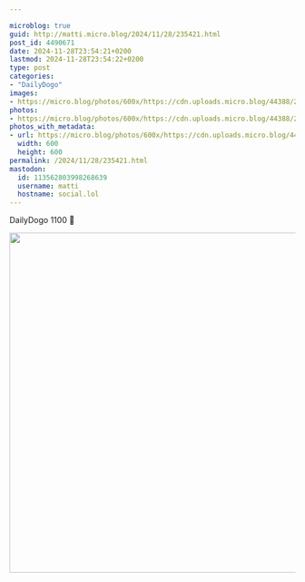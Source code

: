 ```yaml
---

microblog: true
guid: http://matti.micro.blog/2024/11/28/235421.html
post_id: 4490671
date: 2024-11-28T23:54:21+0200
lastmod: 2024-11-28T23:54:22+0200
type: post
categories:
- "DailyDogo"
images:
- https://micro.blog/photos/600x/https://cdn.uploads.micro.blog/44388/2024/5e1f6a80265a45ca9a55ad31b2b4ec7b.jpg
photos:
- https://micro.blog/photos/600x/https://cdn.uploads.micro.blog/44388/2024/5e1f6a80265a45ca9a55ad31b2b4ec7b.jpg
photos_with_metadata:
- url: https://micro.blog/photos/600x/https://cdn.uploads.micro.blog/44388/2024/5e1f6a80265a45ca9a55ad31b2b4ec7b.jpg
  width: 600
  height: 600
permalink: /2024/11/28/235421.html
mastodon:
  id: 113562803998268639
  username: matti
  hostname: social.lol
---
```

DailyDogo 1100 🐶

<img src="https://micro.blog/photos/600x/https://blog.martin-haehnel.de/uploads/2024/5e1f6a80265a45ca9a55ad31b2b4ec7b.jpg" width="600" alt="" />
